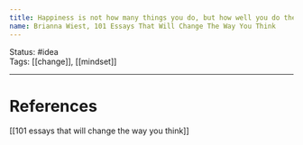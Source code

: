 ```yaml
---
title: Happiness is not how many things you do, but how well you do them. More is not better. Happiness is not experiencing something else; it’s continually experiencing what you already have in new and different ways.
name: Brianna Wiest, 101 Essays That Will Change The Way You Think
---
```


Status: #idea  
Tags:  [[change]], [[mindset]]

---
# References
[[101 essays that will change the way you think]]